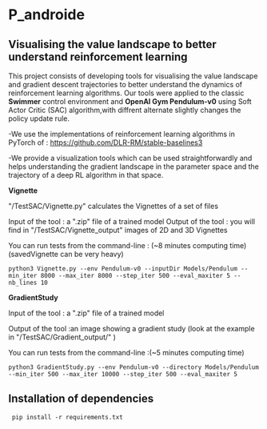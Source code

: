 # P_androide

 ## Visualising the value landscape to better understand reinforcement learning

This project consists of developing tools for visualising the value landscape and gradient descent trajectories to better understand the dynamics of reinforcement learning algorithms.
Our tools were applied to the classic **Swimmer** control environment and **OpenAI Gym Pendulum-v0** using Soft Actor Critic (SAC) algorithm,with diffrent alternate slightly changes the policy update rule.

-We use the implementations of reinforcement learning algorithms in PyTorch of : https://github.com/DLR-RM/stable-baselines3


-We provide a visualization tools which can be used straightforwardly and helps understanding the gradient landscape in the parameter space and the trajectory of a deep RL algorithm in that space.


**Vignette**   

"/TestSAC/Vignette.py"  calculates the Vignettes of a set of files


Input of the tool :  a ".zip"  file of a trained model
Output of the tool : you will find in "/TestSAC/Vignette_output" images of 2D and 3D Vignettes



You can run tests from the command-line : (~8 minutes computing time) (savedVignette can be very heavy)

```
python3 Vignette.py --env Pendulum-v0 --inputDir Models/Pendulum --min_iter 8000 --max_iter 8000 --step_iter 500 --eval_maxiter 5 --nb_lines 10

```

**GradientStudy**

Input of the tool :  a ".zip"  file of a trained model

Output of the tool :an image showing a gradient study  (look at the example in "/TestSAC/Gradient_output/" )



You can run tests from the command-line :(~5 minutes computing time)

```
python3 GradientStudy.py --env Pendulum-v0 --directory Models/Pendulum --min_iter 500 --max_iter 10000 --step_iter 500 --eval_maxiter 5
```

## Installation of dependencies

```
 pip install -r requirements.txt

```
